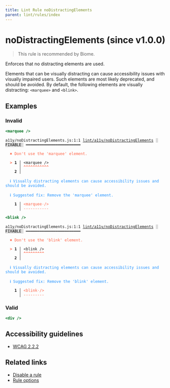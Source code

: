 ```yaml
---
title: Lint Rule noDistractingElements
parent: lint/rules/index
---
```


# noDistractingElements (since v1.0.0)

> This rule is recommended by Biome.

Enforces that no distracting elements are used.

Elements that can be visually distracting can cause accessibility issues with visually impaired users.
Such elements are most likely deprecated, and should be avoided.
By default, the following elements are visually distracting: `<marquee>` and `<blink>`.

## Examples

### Invalid

```jsx
<marquee />
```

<pre class="language-text"><code class="language-text">a11y/noDistractingElements.js:1:1 <a href="https://biomejs.dev/lint/rules/noDistractingElements">lint/a11y/noDistractingElements</a> <span style="color: #000; background-color: #ddd;"> FIXABLE </span> ━━━━━━━━━━━━━━━━━━━━━━━━

<strong><span style="color: Tomato;">  </span></strong><strong><span style="color: Tomato;">✖</span></strong> <span style="color: Tomato;">Don't use the 'marquee' element.</span>
  
<strong><span style="color: Tomato;">  </span></strong><strong><span style="color: Tomato;">&gt;</span></strong> <strong>1 │ </strong>&lt;marquee /&gt;
   <strong>   │ </strong><strong><span style="color: Tomato;">^</span></strong><strong><span style="color: Tomato;">^</span></strong><strong><span style="color: Tomato;">^</span></strong><strong><span style="color: Tomato;">^</span></strong><strong><span style="color: Tomato;">^</span></strong><strong><span style="color: Tomato;">^</span></strong><strong><span style="color: Tomato;">^</span></strong><strong><span style="color: Tomato;">^</span></strong><strong><span style="color: Tomato;">^</span></strong><strong><span style="color: Tomato;">^</span></strong><strong><span style="color: Tomato;">^</span></strong>
    <strong>2 │ </strong>
  
<strong><span style="color: rgb(38, 148, 255);">  </span></strong><strong><span style="color: rgb(38, 148, 255);">ℹ</span></strong> <span style="color: rgb(38, 148, 255);">Visually distracting elements can cause accessibility issues and should be avoided.</span>
  
<strong><span style="color: rgb(38, 148, 255);">  </span></strong><strong><span style="color: rgb(38, 148, 255);">ℹ</span></strong> <span style="color: rgb(38, 148, 255);">Suggested fix</span><span style="color: rgb(38, 148, 255);">: </span><span style="color: rgb(38, 148, 255);">Remove the 'marquee' element.</span>
  
<strong>  </strong><strong>  1 │ </strong><span style="color: Tomato;">&lt;</span><span style="color: Tomato;">m</span><span style="color: Tomato;">a</span><span style="color: Tomato;">r</span><span style="color: Tomato;">q</span><span style="color: Tomato;">u</span><span style="color: Tomato;">e</span><span style="color: Tomato;">e</span><span style="opacity: 0.8;"><span style="color: Tomato;">·</span></span><span style="color: Tomato;">/</span><span style="color: Tomato;">&gt;</span>
<strong>  </strong><strong>    │ </strong><span style="color: Tomato;">-</span><span style="color: Tomato;">-</span><span style="color: Tomato;">-</span><span style="color: Tomato;">-</span><span style="color: Tomato;">-</span><span style="color: Tomato;">-</span><span style="color: Tomato;">-</span><span style="color: Tomato;">-</span><span style="color: Tomato;">-</span><span style="color: Tomato;">-</span><span style="color: Tomato;">-</span>
</code></pre>

```jsx
<blink />
```

<pre class="language-text"><code class="language-text">a11y/noDistractingElements.js:1:1 <a href="https://biomejs.dev/lint/rules/noDistractingElements">lint/a11y/noDistractingElements</a> <span style="color: #000; background-color: #ddd;"> FIXABLE </span> ━━━━━━━━━━━━━━━━━━━━━━━━

<strong><span style="color: Tomato;">  </span></strong><strong><span style="color: Tomato;">✖</span></strong> <span style="color: Tomato;">Don't use the 'blink' element.</span>
  
<strong><span style="color: Tomato;">  </span></strong><strong><span style="color: Tomato;">&gt;</span></strong> <strong>1 │ </strong>&lt;blink /&gt;
   <strong>   │ </strong><strong><span style="color: Tomato;">^</span></strong><strong><span style="color: Tomato;">^</span></strong><strong><span style="color: Tomato;">^</span></strong><strong><span style="color: Tomato;">^</span></strong><strong><span style="color: Tomato;">^</span></strong><strong><span style="color: Tomato;">^</span></strong><strong><span style="color: Tomato;">^</span></strong><strong><span style="color: Tomato;">^</span></strong><strong><span style="color: Tomato;">^</span></strong>
    <strong>2 │ </strong>
  
<strong><span style="color: rgb(38, 148, 255);">  </span></strong><strong><span style="color: rgb(38, 148, 255);">ℹ</span></strong> <span style="color: rgb(38, 148, 255);">Visually distracting elements can cause accessibility issues and should be avoided.</span>
  
<strong><span style="color: rgb(38, 148, 255);">  </span></strong><strong><span style="color: rgb(38, 148, 255);">ℹ</span></strong> <span style="color: rgb(38, 148, 255);">Suggested fix</span><span style="color: rgb(38, 148, 255);">: </span><span style="color: rgb(38, 148, 255);">Remove the 'blink' element.</span>
  
<strong>  </strong><strong>  1 │ </strong><span style="color: Tomato;">&lt;</span><span style="color: Tomato;">b</span><span style="color: Tomato;">l</span><span style="color: Tomato;">i</span><span style="color: Tomato;">n</span><span style="color: Tomato;">k</span><span style="opacity: 0.8;"><span style="color: Tomato;">·</span></span><span style="color: Tomato;">/</span><span style="color: Tomato;">&gt;</span>
<strong>  </strong><strong>    │ </strong><span style="color: Tomato;">-</span><span style="color: Tomato;">-</span><span style="color: Tomato;">-</span><span style="color: Tomato;">-</span><span style="color: Tomato;">-</span><span style="color: Tomato;">-</span><span style="color: Tomato;">-</span><span style="color: Tomato;">-</span><span style="color: Tomato;">-</span>
</code></pre>

### Valid

```jsx
<div />
```

## Accessibility guidelines

- [WCAG 2.2.2](https://www.w3.org/WAI/WCAG21/Understanding/pause-stop-hide)

## Related links

- [Disable a rule](/linter/#disable-a-lint-rule)
- [Rule options](/linter/#rule-options)
